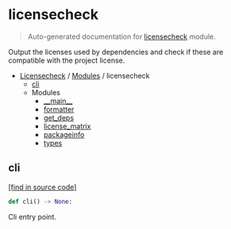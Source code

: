 # licensecheck

> Auto-generated documentation for [licensecheck](../../licensecheck/__init__.py) module.

Output the licenses used by dependencies and check if these are compatible with the project license.

- [Licensecheck](../README.md#licensecheck-index) / [Modules](../README.md#licensecheck-modules) / licensecheck
    - [cli](#cli)
    - Modules
        - [\_\_main\_\_](module.md#__main__)
        - [formatter](formatter.md#formatter)
        - [get_deps](get_deps.md#get_deps)
        - [license_matrix](license_matrix.md#license_matrix)
        - [packageinfo](packageinfo.md#packageinfo)
        - [types](types.md#types)

## cli

[[find in source code]](../../licensecheck/__init__.py#L13)

```python
def cli() -> None:
```

Cli entry point.
